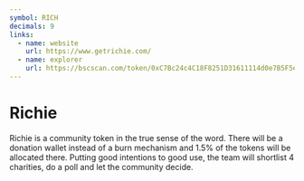 ```yaml
---
symbol: RICH
decimals: 9
links:
  - name: website
    url: https://www.getrichie.com/
  - name: explorer
    url: https://bscscan.com/token/0xC7Bc24c4C18F8251D31611114d0e7B5F5ef76762
---
```


# Richie

Richie is a community token in the true sense of the word. There will be a donation wallet instead of a burn mechanism and 1.5% of the tokens will be allocated there. Putting good intentions to good use, the team will shortlist 4 charities, do a poll and let the community decide.
